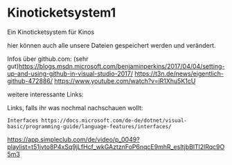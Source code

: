 # Kinoticketsystem1
Ein Kinoticketsystem für Kinos

hier können auch alle unsere Dateien gespeichert werden und verändert.

Infos über github.com: 
(sehr gut)https://blogs.msdn.microsoft.com/benjaminperkins/2017/04/04/setting-up-and-using-github-in-visual-studio-2017/
https://t3n.de/news/eigentlich-github-472886/ https://www.youtube.com/watch?v=iR1Xhu5K1cU

weitere interessante Links:

Links, falls ihr was nochmal nachschauen wollt:

    Interfaces https://docs.microsoft.com/de-de/dotnet/visual-basic/programming-guide/language-features/interfaces/
https://app.simpleclub.com/de/video/p_0049?playlist=t51jvto8P4xSq9jLfHcf_wkGAztznFoP6nqcE9mhR_esItjbBlTl2lRqc9O5m3
